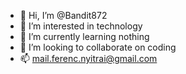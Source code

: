 - 👋 Hi, I’m @Bandit872
- 👀 I’m interested in technology
- 🌱 I’m currently learning nothing
- 💞️ I’m looking to collaborate on coding
- 📫 mail.ferenc.nyitrai@gmail.com 

<!---
Bandit872/Bandit872 is a ✨ special ✨ repository because its `README.md` (this file) appears on your GitHub profile.
You can click the Preview link to take a look at your changes.
--->
